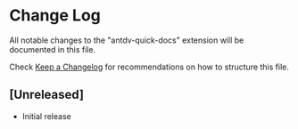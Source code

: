 # Change Log

All notable changes to the "antdv-quick-docs" extension will be documented in this file.

Check [Keep a Changelog](http://keepachangelog.com/) for recommendations on how to structure this file.

## [Unreleased]

- Initial release
